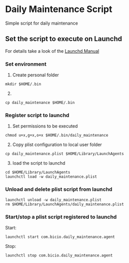 # Daily Maintenance Script
Simple script for daily maintenance

## Set the script to execute on Launchd
For details take a look of the [Launchd Manual](https://www.unix.com/man-page/osx/5/launchd.plist/)

### Set environment
1. Create personal folder
```shell
mkdir $HOME/.bin
```
2. 
```shell
cp daily_maintenance $HOME/.bin
```

### Register script to launchd
1. Set permissions to be executed
```shell
chmod u+x,g+x,o+x $HOME/.bin/daily_maintenance
```
2.  Copy plist configuration to local user folder
```shell
cp daily_maintenance.plist $HOME/Library/LaunchAgents
```
3.  load the script to launchd
```shell
cd $HOME/Library/LaunchAgents
launchctl load -w daily_maintenance.plist
```

### Unload and delete plist script from launchd
```shell
launchctl unload -w daily_maintenance.plist
rm $HOME/Library/LaunchAgents/daily_maintenance.plist
```

### Start/stop a plist script registered to launchd
Start:
```shell
launchctl start com.bicio.daily_maintenance.agent
```

Stop:
```shell
launchctl stop com.bicio.daily_maintenance.agent
```
